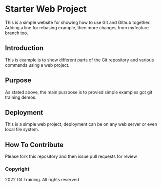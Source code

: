 # Starter Web Project

This is a simple website for showing how to use Git and Github together. Adding a line for rebasing example, then more changes from myfeature branch too.

## Introduction

This is example is to show different parts of the Git repository and various commands using a web project.

## Purpose

As stated above, the main pusrpose is to provied simple examples got git training demos.

## Deployment

This is a simple web project, deployment can be on any web server or even local file system.

## How To Contribute

Please fork this repository and then issue pull requests for review

### Copyright

2022 Git.Training. All rights reserved
